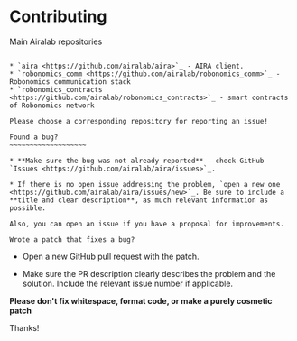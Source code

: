 Contributing
============

Main Airalab repositories 
~~~~~~~~~~~~~~~~~~~~~~~~~

* `aira <https://github.com/airalab/aira>`_ - AIRA client. 
* `robonomics_comm <https://github.com/airalab/robonomics_comm>`_ - Robonomics communication stack
* `robonomics_contracts <https://github.com/airalab/robonomics_contracts>`_ - smart contracts of Robonomics network

Please choose a corresponding repository for reporting an issue!

Found a bug?
~~~~~~~~~~~~~~~~~~~

* **Make sure the bug was not already reported** - check GitHub `Issues <https://github.com/airalab/aira/issues>`_.

* If there is no open issue addressing the problem, `open a new one <https://github.com/airalab/aira/issues/new>`_. Be sure to include a **title and clear description**, as much relevant information as possible.

Also, you can open an issue if you have a proposal for improvements.

Wrote a patch that fixes a bug?
~~~~~~~~~~~~~~~~~~~~~~~~~~~~~~~~~~~~~~~

* Open a new GitHub pull request with the patch.

* Make sure the PR description clearly describes the problem and the solution. Include the relevant issue number if applicable.

**Please don't fix whitespace, format code, or make a purely cosmetic patch**

Thanks! 

